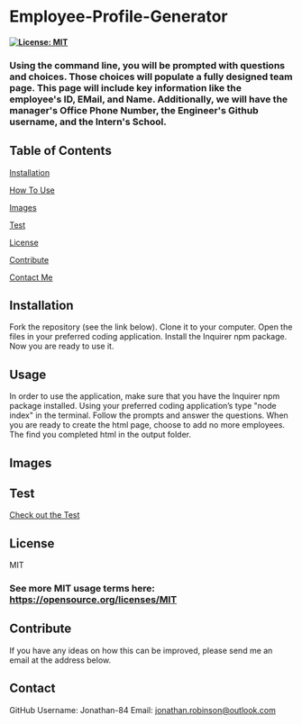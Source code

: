 # Employee-Profile-Generator 

  #### [![License: MIT](https://img.shields.io/badge/License-MIT-green.svg)](https://opensource.org/licenses/MIT)

  ### Using the command line, you will be prompted with questions and choices. Those choices will populate a fully designed team page. This page will include key information like the employee's ID, EMail, and Name. Additionally, we will have the manager's Office Phone Number, the Engineer's Github username, and the Intern's School. 

  ## Table of Contents
  [Installation](#Installation)

  [How To Use](#Usage)

  [Images](#Images)

  [Test](#Test)

  [License](#License)

  [Contribute](#Contribute)

  [Contact Me](#Contact)

  ## Installation 
  Fork the repository (see the link below). Clone it to your computer. Open the files in your preferred coding application. Install the Inquirer npm package. Now you are ready to use it.

  ## Usage 
  In order to use the application, make sure that you have the Inquirer npm package installed. Using your preferred coding application’s type "node index" in the terminal. Follow the prompts and answer the questions. When you are ready to create the html page, choose to add no more employees. The find you completed html in the output folder. 

  ## Images

   ## Test
  [Check out the Test](https://drive.google.com/file/d/1iU8VPLPslo8x0iloGX26gQ4ZzzeMmSsG/view)

  ## License
  MIT
   ### See more MIT usage terms here: https://opensource.org/licenses/MIT
 

  ## Contribute
  If you have any ideas on how this can be improved, please send me an email at the address below. 

  ## Contact
  GitHub Username: Jonathan-84
  Email: jonathan.robinson@outlook.com
  

  
